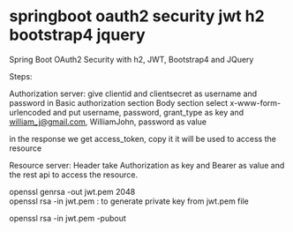 # springboot oauth2 security jwt h2 bootstrap4 jquery
Spring Boot OAuth2 Security with h2, JWT, Bootstrap4 and JQuery

Steps:

Authorization server:
give clientid and clientsecret as username and password in Basic authorization section
Body section select x-www-form-urlencoded and put username, password, grant_type as key and william_j@gmail.com, WilliamJohn, password as value

in the response we get access_token, copy it it will be used to access the resource

Resource server:
Header take Authorization as key and Bearer <access-token> as value and the rest api to access the resource.

openssl genrsa -out jwt.pem 2048  
openssl rsa -in jwt.pem : to generate private key from jwt.pem file

openssl rsa -in jwt.pem -pubout




